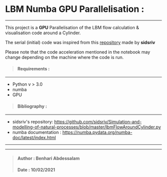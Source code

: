 # LBM Numba GPU Parallelisation :
___

This project is a <b>GPU</b> Parallelisation of the LBM flow calculation & visualisation code around a Cylinder.

The serial (initial) code was inspired from this <a href="https://github.com/sidsriv/Simulation-and-modelling-of-natural-processes/blob/master/lbmFlowAroundCylinder.py">repository</a> made by <b>sidsriv</b>   

Please note that the code acceleration mentioned in the notebook may change depending on the machine where the code is run.

> #### Requirements :
___
- Python v > 3.0 
- numba
- GPU

> #### Bibliography : 
___

- sidsriv's repository: https://github.com/sidsriv/Simulation-and-modelling-of-natural-processes/blob/master/lbmFlowAroundCylinder.py
- numba documentation : https://numba.pydata.org/numba-doc/latest/index.html
___
___
> #### Author : Benhari Abdessalam
> #### Date : 10/02/2021


